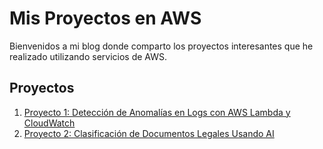 # Mis Proyectos en AWS

Bienvenidos a mi blog donde comparto los proyectos interesantes que he realizado utilizando servicios de AWS.

## Proyectos

1. [Proyecto 1: Detección de Anomalías en Logs con AWS Lambda y CloudWatch](proyecto1.md)
2. [Proyecto 2: Clasificación de Documentos Legales Usando AI](proyecto2.md)
